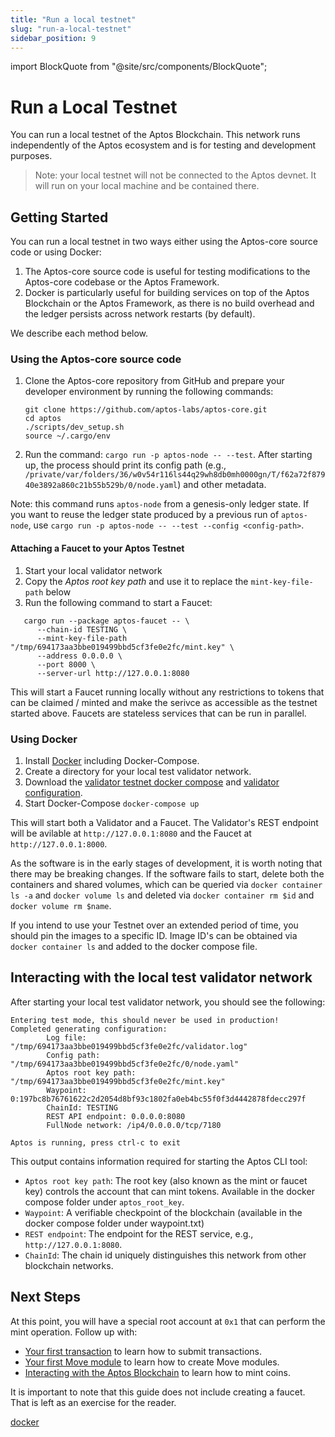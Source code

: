 ```yaml
---
title: "Run a local testnet"
slug: "run-a-local-testnet"
sidebar_position: 9
---
```

import BlockQuote from "@site/src/components/BlockQuote";

# Run a Local Testnet

You can run a local testnet of the Aptos Blockchain. This network runs independently of the Aptos ecosystem and is for testing and development purposes.

<BlockQuote type="info">
Note: your local testnet will not be connected to the Aptos devnet. It will run on your local machine and be contained there.
</BlockQuote>

## Getting Started

You can run a local testnet in two ways either using the Aptos-core source code or using Docker:
1. The Aptos-core source code is useful for testing modifications to the Aptos-core codebase or the Aptos Framework.
2. Docker is particularly useful for building services on top of the Aptos Blockchain or the Aptos Framework, as there is no build overhead and the ledger persists across network restarts (by default).

We describe each method below.

### Using the Aptos-core source code

1. Clone the Aptos-core repository from GitHub and prepare your developer environment by running the following commands:

    ```
    git clone https://github.com/aptos-labs/aptos-core.git
    cd aptos
    ./scripts/dev_setup.sh
    source ~/.cargo/env
    ```
2. Run the command: `cargo run -p aptos-node -- --test`. After starting up, the process should print its config path (e.g., `/private/var/folders/36/w0v54r116ls44q29wh8db0mh0000gn/T/f62a72f87940e3892a860c21b55b529b/0/node.yaml`) and other metadata.

Note: this command runs `aptos-node` from a genesis-only ledger state. If you want to reuse the ledger state produced by a previous run of `aptos-node`, use `cargo run -p aptos-node -- --test --config <config-path>`.

#### Attaching a Faucet to your Aptos Testnet

1. Start your local validator network
2. Copy the *Aptos root key path* and use it to replace the `mint-key-file-path` below 
3. Run the following command to start a Faucet:
```
   cargo run --package aptos-faucet -- \
      --chain-id TESTING \
      --mint-key-file-path "/tmp/694173aa3bbe019499bbd5cf3fe0e2fc/mint.key" \
      --address 0.0.0.0 \
      --port 8000 \
      --server-url http://127.0.0.1:8080
```

This will start a Faucet running locally without any restrictions to tokens that can be claimed / minted and make the serivce as accessible as the testnet started above. Faucets are stateless services that can be run in parallel.

### Using Docker

1. Install [Docker](docker) including Docker-Compose.
2. Create a directory for your local test validator network.
3. Download the [validator testnet docker compose](https://github.com/aptos-labs/aptos-core/blob/main/docker/compose/validator-testnet/docker-compose.yaml) and [validator configuration](https://github.com/aptos-labs/aptos-core/blob/main/docker/compose/validator-testnet/validator_node_template.yaml).
4. Start Docker-Compose `docker-compose up`

This will start both a Validator and a Faucet. The Validator's REST endpoint will be avilable at `http://127.0.0.1:8080` and the Faucet at `http://127.0.0.1:8000`.

As the software is in the early stages of development, it is worth noting that there may be breaking changes. If the software fails to start, delete both the containers and shared volumes, which can be queried via `docker container ls -a` and `docker volume ls` and deleted via `docker container rm $id` and `docker volume rm $name`.

If you intend to use your Testnet over an extended period of time, you should pin the images to a specific ID. Image ID's can be obtained via `docker container ls` and added to the docker compose file.


## Interacting with the local test validator network
After starting your local test validator network, you should see the following:

```
Entering test mode, this should never be used in production!
Completed generating configuration:
        Log file: "/tmp/694173aa3bbe019499bbd5cf3fe0e2fc/validator.log"
        Config path: "/tmp/694173aa3bbe019499bbd5cf3fe0e2fc/0/node.yaml"
        Aptos root key path: "/tmp/694173aa3bbe019499bbd5cf3fe0e2fc/mint.key"
        Waypoint: 0:197bc8b76761622c2d2054d8bf93c1802fa0eb4bc55f0f3d4442878fdecc297f
        ChainId: TESTING
        REST API endpoint: 0.0.0.0:8080
        FullNode network: /ip4/0.0.0.0/tcp/7180

Aptos is running, press ctrl-c to exit
```

This output contains information required for starting the Aptos CLI tool:
* `Aptos root key path`: The root key (also known as the mint or faucet key) controls the account that can mint tokens. Available in the docker compose folder under `aptos_root_key`.
* `Waypoint`: A verifiable checkpoint of the blockchain (available in the docker compose folder under waypoint.txt)
* `REST endpoint`: The endpoint for the REST service, e.g., `http://127.0.0.1:8080`.
* `ChainId`: The chain id uniquely distinguishes this network from other blockchain networks.

## Next Steps

At this point, you will have a special root account at `0x1` that can perform the mint operation. Follow up with: 

* [Your first transaction](/tutorials/your-first-transaction) to learn how to submit transactions.
* [Your first Move module](/tutorials/your-first-move-module) to learn how to create Move modules.
* [Interacting with the Aptos Blockchain](/transactions/interacting-with-the-aptos-blockchain) to learn how to mint coins.

It is important to note that this guide does not include creating a faucet. That is left as an exercise for the reader.

[docker](https://docs.docker.com/get-docker/)

